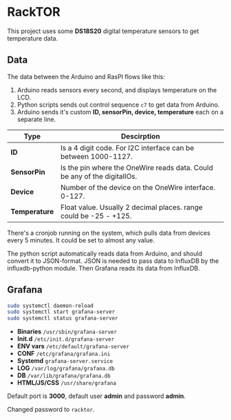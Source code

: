 RackTOR
================

This project uses some **DS18S20** digital temperature sensors to get temperature data.

Data
----

The data between the Arduino and RasPI flows like this:
1. Arduino reads sensors every second, and displays temperature on the LCD.
1. Python scripts sends out control sequence `c7` to get data from Arduino.
1. Arduino sends it's custom **ID, sensorPin, device, temperature** each on a separate line.

|Type| Descirption|
|----|-------------|
|**ID**| Is a 4 digit code. For I2C interface can be between 1000-1127.|
|**SensorPin**| Is the pin where the OneWire reads data. Could be any of the digitalIOs.|
|**Device**| Number of the device on the OneWire interface. 0-127.|
|**Temperature**| Float value. Usually 2 decimal places. range could be -25 - +125. |

There's a cronjob running on the system, which pulls data from devices every 5 minutes. 
It could be set to almost any value. 

The python script automatically reads data from Arduino, and should convert it to JSON-format.
JSON is needed to pass data to InfluxDB by the influxdb-python module. 
Then Grafana reads its data from InfluxDB.


Grafana
-------


```bash
sudo systemctl daemon-reload
sudo systemctl start grafana-server
sudo systemctl status grafana-server
```

* **Binaries** `/usr/sbin/grafana-server`
* **Init.d** `/etc/init.d/grafana-server`
* **ENV vars** `/etc/default/grafana-server`
* **CONF** `/etc/grafana/grafana.ini`
* **Systemd** `grafana-server.service`
* **LOG** `/var/log/grafana/grafana.db`
* **DB** `/var/lib/grafana/grafana.db`
* **HTML/JS/CSS** `/usr/share/grafana`

Default port is **3000**, default user **admin** and password **admin**.

Changed password to `racktor`.

